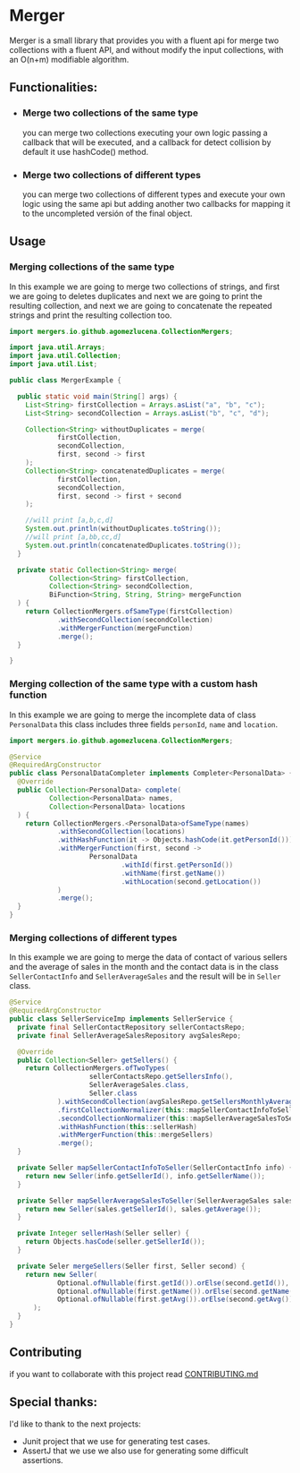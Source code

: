 # Merger
Merger is a small library that provides you with a fluent api
for merge two collections with a fluent API, and without modify
the input collections, with an O(n+m) modifiable algorithm.

## Functionalities:
- ### Merge two collections of the same type
    you can merge two collections executing your own logic passing a
    callback that will be executed, and a callback for detect collision
    by default it use hashCode() method.
- ### Merge two collections of different types
    you can merge two collections of different types and execute your own
    logic using the same api but adding another two callbacks for mapping it
    to the uncompleted versión of the final object.
## Usage
### Merging collections of the same type
In this example we are going to merge two collections of strings, and first we are going to deletes duplicates and next we are going to print the resulting collection, and next we are going to concatenate the repeated strings and print the resulting collection too.

```java
import mergers.io.github.agomezlucena.CollectionMergers;

import java.util.Arrays;
import java.util.Collection;
import java.util.List;

public class MergerExample {

  public static void main(String[] args) {
    List<String> firstCollection = Arrays.asList("a", "b", "c");
    List<String> secondCollection = Arrays.asList("b", "c", "d");

    Collection<String> withoutDuplicates = merge(
            firstCollection,
            secondCollection,
            first, second -> first
    );
    Collection<String> concatenatedDuplicates = merge(
            firstCollection,
            secondCollection,
            first, second -> first + second
    );

    //will print [a,b,c,d]
    System.out.println(withoutDuplicates.toString());
    //will print [a,bb,cc,d]
    System.out.println(concatenatedDuplicates.toString());
  }

  private static Collection<String> merge(
          Collection<String> firstCollection,
          Collection<String> secondCollection,
          BiFunction<String, String, String> mergeFunction
  ) {
    return CollectionMergers.ofSameType(firstCollection)
            .withSecondCollection(secondCollection)
            .withMergerFunction(mergeFunction)
            .merge();
  }

}
```
### Merging collection of the same type with a custom hash function
In this example we are going to merge the incomplete data of class `PersonalData`
this class includes three fields `personId`, `name` and `location`.

```java
import mergers.io.github.agomezlucena.CollectionMergers;

@Service
@RequiredArgConstructor
public class PersonalDataCompleter implements Completer<PersonalData> {
  @Override
  public Collection<PersonalData> complete(
          Collection<PersonalData> names,
          Collection<PersonalData> locations
  ) {
    return CollectionMergers.<PersonalData>ofSameType(names)
            .withSecondCollection(locations)
            .withHashFunction(it -> Objects.hashCode(it.getPersonId()))
            .withMergerFunction(first, second ->
                    PersonalData
                            .withId(first.getPersonId())
                            .withName(first.getName())
                            .withLocation(second.getLocation())
            )
            .merge();
  }
}
```
### Merging collections of different types
In this example we are going to merge the data of contact of various sellers 
and the average of sales in the month and the contact data is in the class 
`SellerContactInfo` and `SellerAverageSales` and the result will be in `Seller` class.

```java
@Service
@RequiredArgConstructor
public class SellerServiceImp implements SellerService {
  private final SellerContactRepository sellerContactsRepo;
  private final SellerAverageSalesRepository avgSalesRepo;

  @Override
  public Collection<Seller> getSellers() {
    return CollectionMergers.ofTwoTypes(
                    sellerContactsRepo.getSellersInfo(),
                    SellerAverageSales.class,
                    Seller.class
            ).withSecondCollection(avgSalesRepo.getSellersMonthlyAverageSales())
            .firstCollectionNormalizer(this::mapSellerContactInfoToSeller)
            .secondCollectionNormalizer(this::mapSellerAverageSalesToSeller)
            .withHashFunction(this::sellerHash)
            .withMergerFunction(this::mergeSellers)
            .merge();
  }

  private Seller mapSellerContactInfoToSeller(SellerContactInfo info) {
    return new Seller(info.getSellerId(), info.getSellerName());
  }

  private Seller mapSellerAverageSalesToSeller(SellerAverageSales sales) {
    return new Seller(sales.getSellerId(), sales.getAverage());
  }

  private Integer sellerHash(Seller seller) {
    return Objects.hasCode(seller.getSellerId());
  }

  private Seler mergeSellers(Seller first, Seller second) {
    return new Seller(
            Optional.ofNullable(first.getId()).orElse(second.getId()),
            Optional.ofNullable(first.getName()).orElse(second.getName()),
            Optional.ofNullable(first.getAvg()).orElse(second.getAvg())
      );
  }
}
```
## Contributing
if you want to collaborate with this project read [CONTRIBUTING.md](CONTRIBUTING.md)

## Special thanks:
I'd like to thank to the next projects:
  - Junit project that we use for generating test cases.
  - AssertJ that we use we also use for generating some difficult assertions.